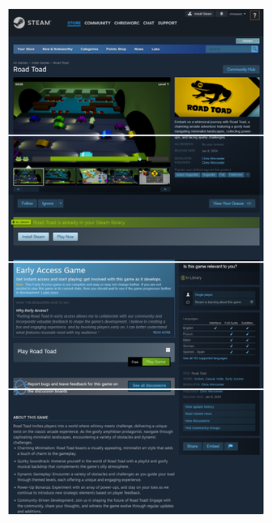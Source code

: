 ![Steam store screenshot #1](./github-screenshots/steam-1.png)
![Steam store screenshot #2](./github-screenshots/steam-2.png)
![Steam store screenshot #3](./github-screenshots/steam-3.png)
![Steam store screenshot #4](./github-screenshots/steam-4.png)
